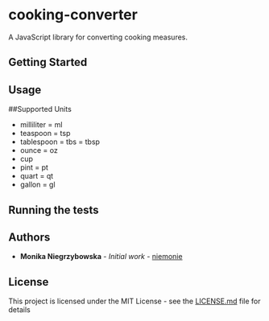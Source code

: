 # cooking-converter

A JavaScript library for converting cooking measures.

## Getting Started

## Usage

##Supported Units

* milliliter = ml
* teaspoon = tsp
* tablespoon = tbs = tbsp
* ounce = oz
* cup
* pint = pt
* quart = qt
* gallon = gl

## Running the tests

## Authors

* **Monika Niegrzybowska** - *Initial work* - [niemonie](https://github.com/niemonie)

## License

This project is licensed under the MIT License - see the [LICENSE.md](LICENSE.md) file for details